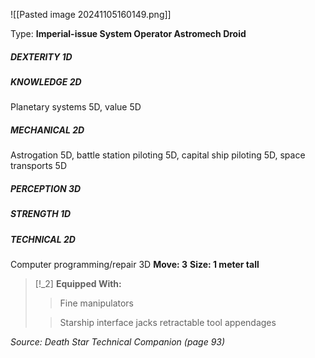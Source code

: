 ![[Pasted image 20241105160149.png]]

Type: **Imperial-issue System Operator Astromech Droid**
##### DEXTERITY 1D
##### KNOWLEDGE 2D
Planetary systems 5D, value 5D
##### MECHANICAL 2D
Astrogation 5D, battle station piloting 5D, capital ship piloting 5D, space transports 5D
##### PERCEPTION 3D
##### STRENGTH 1D
##### TECHNICAL 2D
Computer programming/repair 3D
**Move: 3**
**Size: 1 meter tall**

> [!_2] 
> **Equipped With:**
> > Fine manipulators
> 
> > Starship interface jacks retractable tool appendages
> 

*Source: Death Star Technical Companion (page 93)*